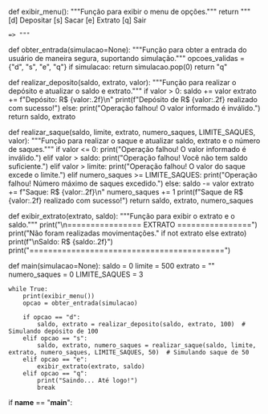 def exibir_menu():
    """Função para exibir o menu de opções."""
    return """
    [d] Depositar
    [s] Sacar
    [e] Extrato
    [q] Sair

    => """

def obter_entrada(simulacao=None):
    """Função para obter a entrada do usuário de maneira segura, suportando simulação."""
    opcoes_validas = {"d", "s", "e", "q"}
    if simulacao:
        return simulacao.pop(0)
    return "q"

def realizar_deposito(saldo, extrato, valor):
    """Função para realizar o depósito e atualizar o saldo e extrato."""
    if valor > 0:
        saldo += valor
        extrato += f"Depósito: R$ {valor:.2f}\n"
        print(f"Depósito de R$ {valor:.2f} realizado com sucesso!")
    else:
        print("Operação falhou! O valor informado é inválido.")
    return saldo, extrato

def realizar_saque(saldo, limite, extrato, numero_saques, LIMITE_SAQUES, valor):
    """Função para realizar o saque e atualizar saldo, extrato e o número de saques."""
    if valor <= 0:
        print("Operação falhou! O valor informado é inválido.")
    elif valor > saldo:
        print("Operação falhou! Você não tem saldo suficiente.")
    elif valor > limite:
        print("Operação falhou! O valor do saque excede o limite.")
    elif numero_saques >= LIMITE_SAQUES:
        print("Operação falhou! Número máximo de saques excedido.")
    else:
        saldo -= valor
        extrato += f"Saque: R$ {valor:.2f}\n"
        numero_saques += 1
        print(f"Saque de R$ {valor:.2f} realizado com sucesso!")
    return saldo, extrato, numero_saques

def exibir_extrato(extrato, saldo):
    """Função para exibir o extrato e o saldo."""
    print("\n================ EXTRATO ================")
    print("Não foram realizadas movimentações." if not extrato else extrato)
    print(f"\nSaldo: R$ {saldo:.2f}")
    print("==========================================")

def main(simulacao=None):
    saldo = 0
    limite = 500
    extrato = ""
    numero_saques = 0
    LIMITE_SAQUES = 3

    while True:
        print(exibir_menu())
        opcao = obter_entrada(simulacao)
        
        if opcao == "d":
            saldo, extrato = realizar_deposito(saldo, extrato, 100)  # Simulando depósito de 100
        elif opcao == "s":
            saldo, extrato, numero_saques = realizar_saque(saldo, limite, extrato, numero_saques, LIMITE_SAQUES, 50)  # Simulando saque de 50
        elif opcao == "e":
            exibir_extrato(extrato, saldo)
        elif opcao == "q":
            print("Saindo... Até logo!")
            break

if __name__ == "__main__":

